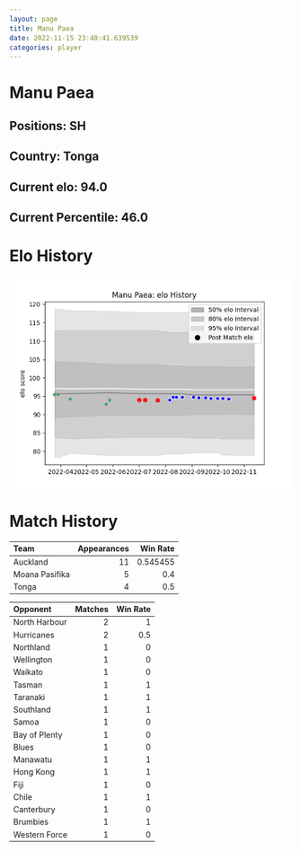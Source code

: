 ```yaml
---  
layout: page  
title: Manu Paea  
date: 2022-11-15 23:40:41.639539  
categories: player  
---
```

# Manu Paea

## Positions: SH

## Country: Tonga

## Current elo: 94.0

## Current Percentile: 46.0

# Elo History


![elo history](history_ManuPaea.png)
# Match History


| Team           |   Appearances |   Win Rate |
|:---------------|--------------:|-----------:|
| Auckland       |            11 |   0.545455 |
| Moana Pasifika |             5 |   0.4      |
| Tonga          |             4 |   0.5      |

| Opponent      |   Matches |   Win Rate |
|:--------------|----------:|-----------:|
| North Harbour |         2 |        1   |
| Hurricanes    |         2 |        0.5 |
| Northland     |         1 |        0   |
| Wellington    |         1 |        0   |
| Waikato       |         1 |        0   |
| Tasman        |         1 |        1   |
| Taranaki      |         1 |        1   |
| Southland     |         1 |        1   |
| Samoa         |         1 |        0   |
| Bay of Plenty |         1 |        0   |
| Blues         |         1 |        0   |
| Manawatu      |         1 |        1   |
| Hong Kong     |         1 |        1   |
| Fiji          |         1 |        0   |
| Chile         |         1 |        1   |
| Canterbury    |         1 |        0   |
| Brumbies      |         1 |        1   |
| Western Force |         1 |        0   |